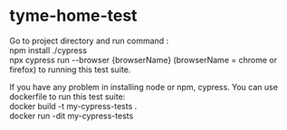 # tyme-home-test
 
Go to project directory and run command :\
    npm install ./cypress\
    npx cypress run --browser {browserName} (browserName = chrome or firefox) to running this test suite.

If you have any problem in installing node or npm, cypress. You can use dockerfile to run this test suite:\
    docker build -t my-cypress-tests .\
    docker run -dit my-cypress-tests
    
    

